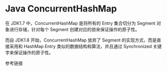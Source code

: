 # Java ConcurrentHashMap


在 JDK1.7 中，ConcurrentHashMap 是将所有的 Entry 集合切分为 Segment 对象进行存储，针对每个 Segment 创建对应的锁来保证操作的原子性。

而自 JDK1.8 开始，ConcurrentHashMap 放弃了 Segment 的实现方式，而是直接采用和 HashMap Entry  类似的数据结构和算法，并且通过 Synchronized 关键字来保证操作的原子性。



参考链接